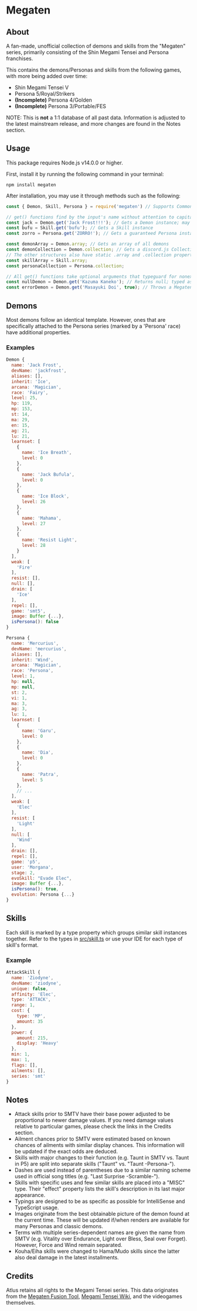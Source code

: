# Megaten

## About

A fan-made, unofficial collection of demons and skills from the "Megaten" series, primarily consisting of the Shin Megami Tensei and Persona franchises.

This contains the demons/Personas and skills from the following games, with more being added over time:

* Shin Megami Tensei V
* Persona 5/Royal/Strikers
* **(Incomplete)** Persona 4/Golden
* **(Incomplete)** Persona 3/Portable/FES

NOTE: This is **not** a 1:1 database of all past data. Information is adjusted to the latest mainstream release, and more changes are found in the Notes section.

## Usage

This package requires Node.js v14.0.0 or higher.

First, install it by running the following command in your terminal:

```sh-session
npm install megaten
```

After installation, you may use it through methods such as the following:

```javascript
const { Demon, Skill, Persona } = require('megaten') // Supports CommonJS, ES6, star import, and destructuring syntax

// get() functions find by the input's name without attention to capitalization, spaces, punctuation, etc. via the normalize() utility function
const jack = Demon.get('Jack Frost!!!'); // Gets a Demon instance; may also return a Persona instance, typeguarded via Demon.prototype.isPersona()
const bufu = Skill.get('bufu'); // Gets a Skill instance
const zorro = Persona.get('ZORRO!'); // Gets a guaranteed Persona instance

const demonArray = Demon.array; // Gets an array of all demons
const demonCollection = Demon.collection; // Gets a discord.js Collection of all demons
// The other structures also have static .array and .collection properties
const skillArray = Skill.array;
const personaCollection = Persona.collection;

// All get() functions take optional arguments that typeguard for nonexistent structures
const nullDemon = Demon.get('Kazuma Kaneko'); // Returns null; typed as "Demon | null"
const errorDemon = Demon.get('Masayuki Doi', true); // Throws a MegatenError; typed as just "Demon"
```

## Demons

Most demons follow an identical template. However, ones that are specifically attached to the Persona series (marked by a 'Persona' race) have additional properties.

### Examples

```javascript
Demon {
  name: 'Jack Frost',
  devName: 'jackfrost',
  aliases: [],
  inherit: 'Ice',
  arcana: 'Magician',
  race: 'Fairy',
  level: 25,
  hp: 119,
  mp: 153,
  st: 14,
  ma: 29,
  en: 15,
  ag: 21,
  lu: 21,
  learnset: [
    {
      name: 'Ice Breath',
      level: 0
    },
    {
      name: 'Jack Bufula',
      level: 0
    },
    {
      name: 'Ice Block',
      level: 26
    },
    {
      name: 'Mahama',
      level: 27
    },
    {
      name: 'Resist Light',
      level: 28
    }
  ],
  weak: [
    'Fire'
  ],
  resist: [],
  null: [],
  drain: [
    'Ice'
  ],
  repel: [],
  game: 'smt5',
  image: Buffer {...},
  isPersona(): false
}

Persona {
  name: 'Mercurius',
  devName: 'mercurius',
  aliases: [],
  inherit: 'Wind',
  arcana: 'Magician',
  race: 'Persona',
  level: 1,
  hp: null,
  mp: null,
  st: 2,
  vi: 1,
  ma: 3,
  ag: 3,
  lu: 1,
  learnset: [
    {
      name: 'Garu',
      level: 0
    },
    {
      name: 'Dia',
      level: 0
    },
    {
      name: 'Patra',
      level: 5
    },
    // ...
  ],
  weak: [
    'Elec'
  ],
  resist: [
    'Light'
  ],
  null: [
    'Wind'
  ],
  drain: [],
  repel: [],
  game: 'p5',
  user: 'Morgana',
  stage: 2,
  evoSkill: "Evade Elec",
  image: Buffer {...},
  isPersona(): true,
  evolution: Persona {...}
}
```

## Skills

Each skill is marked by a type property which groups similar skill instances together. Refer to the types in [src/skill.ts](src/skill.ts) or use your IDE for each type of skill's format.

### Example

```javascript
AttackSkill {
  name: 'Ziodyne',
  devName: 'ziodyne',
  unique: false,
  affinity: 'Elec',
  type: 'ATTACK',
  range: 1,
  cost: {
    type: 'MP',
    amount: 35
  },
  power: {
    amount: 215,
    display: 'Heavy'
  },
  min: 1,
  max: 1,
  flags: [],
  ailments: [],
  series: 'smt'
}
```

## Notes

* Attack skills prior to SMTV have their base power adjusted to be proportional to newer damage values. If you need damage values relative to particular games, please check the links in the Credits section.
* Ailment chances prior to SMTV were estimated based on known chances of ailments with similar display chances. This information will be updated if the exact odds are deduced.
* Skills with major changes to their function (e.g. Taunt in SMTV vs. Taunt in P5) are split into separate skills ("Taunt" vs. "Taunt -Persona-").
* Dashes are used instead of parentheses due to a similar naming scheme used in official song titles (e.g. "Last Surprise -Scramble-").
* Skills with specific uses and few similar skills are placed into a "MISC" type. Their "effect" property lists the skill's description in its last major appearance.
* Typings are designed to be as specific as possible for IntelliSense and TypeScript usage.
* Images originate from the best obtainable picture of the demon found at the current time. These will be updated if/when renders are available for many Personas and classic demons.
* Terms with multiple series-dependent names are given the name from SMTV (e.g. Vitality over Endurance, Light over Bless, Seal over Forget). However, Force and Wind remain separated.
* Kouha/Eiha skills were changed to Hama/Mudo skills since the latter also deal damage in the latest installments.

## Credits

Atlus retains all rights to the Megami Tensei series. This data originates from the [Megaten Fusion Tool](https://github.com/aqiu384/megaten-fusion-tool), [Megami Tensei Wiki](https://megamitensei.fandom.com/wiki/Megami_Tensei_Wiki), and the videogames themselves.
